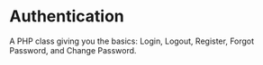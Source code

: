 Authentication
==================

A PHP class giving you the basics: Login, Logout, Register, Forgot Password, and Change Password.
